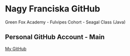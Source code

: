 # Nagy Franciska GitHub

Green Fox Academy - Fulvipes Cohort - Seagal Class (Java)

## Personal GitHub Account - Main

[My GitHub](https://github.com/nagyfranciska)
